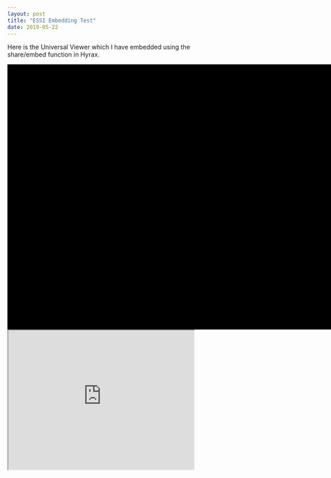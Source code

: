 ```yaml
---
layout: post
title: "ESSI Embedding Test"
date: 2019-05-22
---
```

<div class="blurb">
	<p>Here is the Universal Viewer which I have embedded using the share/embed function in Hyrax.</p>
	<div class="uv" data-locale="en-GB:English (GB),cy-GB:Cymraeg" data-config="" data-uri="https://essi-stage.dlib.indiana.edu/concern/paged_resources/mg74qm08d/manifest" data-collectionindex="0" data-manifestindex="0" data-sequenceindex="0" data-canvasindex="0" data-xywh="-2079,-110,8057,5418" data-rotation="0" style="width:800px; height:600px; background-color: #000"></div><script type="text/javascript" id="embedUV" src="https://essi-stage.dlib.indiana.edu/universalviewer/dist/uv-2.0.1/lib/embed.js"></script><script type="text/javascript">/* wordpress fix */</script>
</div><!-- /.blurb -->

<div class="blurb">
	<iframe width="420" height="315" src="https://www.youtube.com/embed/dqLLiNxxKUI"></iframe>	
</div>
